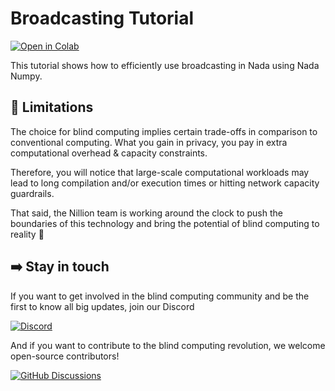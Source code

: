 # Broadcasting Tutorial

[![Open in Colab](https://colab.research.google.com/assets/colab-badge.svg)](https://colab.research.google.com/github/NillionNetwork/nada-numpy/blob/main/examples/broadcasting/broadcasting.ipynb)

This tutorial shows how to efficiently use broadcasting in Nada using Nada Numpy.

## 🚨 Limitations
The choice for blind computing implies certain trade-offs in comparison to conventional computing. What you gain in privacy, you pay in extra computational overhead & capacity constraints.

Therefore, you will notice that large-scale computational workloads may lead to long compilation and/or execution times or hitting network capacity guardrails.

That said, the Nillion team is working around the clock to push the boundaries of this technology and bring the potential of blind computing to reality 🚀

## ➡️ Stay in touch
If you want to get involved in the blind computing community and be the first to know all big updates, join our Discord

[![Discord](https://img.shields.io/badge/Discord-nillionnetwork-%235865F2?logo=discord)](https://discord.gg/nillionnetwork)

And if you want to contribute to the blind computing revolution, we welcome open-source contributors!

[![GitHub Discussions](https://img.shields.io/badge/GitHub_Discussions-NillionNetwork-%23181717?logo=github)](https://github.com/orgs/NillionNetwork/discussions)
